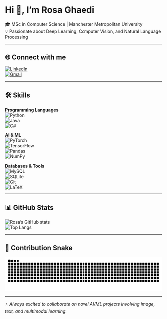 # Hi 👋, I’m Rosa Ghaedi  

🎓 MSc in Computer Science | Manchester Metropolitan University  
💡 Passionate about Deep Learning, Computer Vision, and Natural Language Processing  

---

## 🌐 Connect with me  
[![LinkedIn](https://img.shields.io/badge/LinkedIn-blue?logo=linkedin&logoColor=white)](https://www.linkedin.com/in/rosa-ghaedi-b15329231/)  
[![Gmail](https://img.shields.io/badge/Gmail-red?logo=gmail&logoColor=white)](mailto:rozaghaedi90@gmail.com)  

---

## 🛠️ Skills  

**Programming Languages**  
![Python](https://img.shields.io/badge/-Python-3776AB?logo=python&logoColor=white)  
![Java](https://img.shields.io/badge/-Java-007396?logo=java&logoColor=white)  
![C#](https://img.shields.io/badge/-C%23-239120?logo=c-sharp&logoColor=white)  

**AI & ML**  
![PyTorch](https://img.shields.io/badge/-PyTorch-EE4C2C?logo=pytorch&logoColor=white)  
![TensorFlow](https://img.shields.io/badge/-TensorFlow-FF6F00?logo=tensorflow&logoColor=white)  
![Pandas](https://img.shields.io/badge/-Pandas-150458?logo=pandas&logoColor=white)  
![NumPy](https://img.shields.io/badge/-NumPy-013243?logo=numpy&logoColor=white)  

**Databases & Tools**  
![MySQL](https://img.shields.io/badge/-MySQL-4479A1?logo=mysql&logoColor=white)  
![SQLite](https://img.shields.io/badge/-SQLite-003B57?logo=sqlite&logoColor=white)  
![Git](https://img.shields.io/badge/-Git-F05032?logo=git&logoColor=white)  
![LaTeX](https://img.shields.io/badge/-LaTeX-008080?logo=latex&logoColor=white)  

---

## 📊 GitHub Stats  
![Rosa’s GitHub stats](https://github-readme-stats.vercel.app/api?username=rozaghaedi&show_icons=true&theme=radical)  
![Top Langs](https://github-readme-stats.vercel.app/api/top-langs/?username=rozaghaedi&layout=compact&theme=radical)  

---

## 🐍 Contribution Snake
![snake gif](https://raw.githubusercontent.com/rozaghaedi/rozaghaedi/output/snake.svg)


---
⭐ *Always excited to collaborate on novel AI/ML projects involving image, text, and multimodal learning.*
